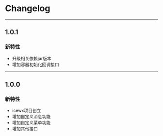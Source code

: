 # Changelog
-------------------------------------------------------------------------------------------------------------

## 1.0.1

### 新特性
* 升级相关依赖jar版本
* 增加容器初始化回调接口
-------------------------------------------------------------------------------------------------------------

## 1.0.0

### 新特性
* icewx项目创立
* 增加自定义消息功能
* 增加自定义菜单功能
* 增加其他接口

